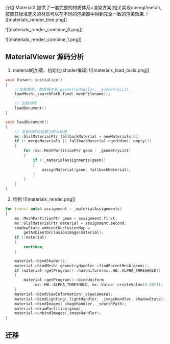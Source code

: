 介绍:MaterialX 提供了一套完整的材质体系+渲染方案(相关实现opengl/metal), 按照其标准定义的材质可以在不同的渲染器中得到完全一致的渲染效果.
![[materialx_render_tree.png]]

![[materialx_render_combine_0.png]]

![[materialx_render_combine_1.png]]

## MaterialViewer 源码分析

1. material的加载、初始化(shader编译)
![[materialx_load_build.png]]
```c++
void Viewer::initialize()
{
	//加载模型, 数据保存到_geometryHandler, _geometryList_
	loadMesh(_searchPath.find(_meshFilename));

	// 加载材质
	loadDocument()
}

void loadDocument()
{
	// 没有材质则设置为默认材质
	mx::GlslMaterialPtr fallbackMaterial = newMaterials[0];
	if (!_mergeMaterials || fallbackMaterial->getUdim().empty())
	{
		for (mx::MeshPartitionPtr geom : _geometryList)
		{
			if (!_materialAssignments[geom])
			{
				assignMaterial(geom, fallbackMaterial);
			}
		}
	}
}
```

2. 绘制
![[materialx_render.png]]
```c++
for (const auto& assignment : _materialAssignments)
{
    mx::MeshPartitionPtr geom = assignment.first;
    mx::GlslMaterialPtr material = assignment.second;
    shadowState.ambientOcclusionMap = 
	    getAmbientOcclusionImage(material);
    if (!material)
    {
        continue;
    }

    material->bindShader();
    material->bindMesh(_geometryHandler->findParentMesh(geom));
    if (material->getProgram()->hasUniform(mx::HW::ALPHA_THRESHOLD))
    {
        material->getProgram()->bindUniform
	        (mx::HW::ALPHA_THRESHOLD, mx::Value::createValue(0.99f));
    }
    material->bindViewInformation(_viewCamera);
    material->bindLighting(_lightHandler, _imageHandler, shadowState);
    material->bindImages(_imageHandler, _searchPath);
    material->drawPartition(geom);
    material->unbindImages(_imageHandler);
}
```

## 迁移
